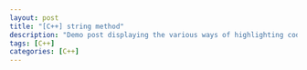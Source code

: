 ```yaml
---
layout: post
title: "[C++] string method"
description: "Demo post displaying the various ways of highlighting code in Markdown."
tags: [C++]
categories: [C++]
---
```

